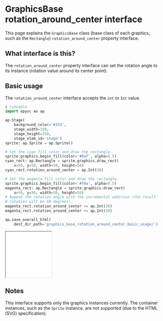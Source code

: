 # GraphicsBase rotation_around_center interface

This page explains the `GraphicsBase` class (base class of each graphics, such as the `Rectangle`) `rotation_around_center` property interface.

## What interface is this?

The `rotation_around_center` property interface can set the rotation angle to its instance (rotation value around its center point).

## Basic usage

The `rotation_around_center` interface accepts the `int` or `Int` value.

```py
# runnable
import apysc as ap

ap.Stage(
    background_color='#333',
    stage_width=150,
    stage_height=150,
    stage_elem_id='stage')
sprite: ap.Sprite = ap.Sprite()

# Set the cyan fill color and draw the rectangle.
sprite.graphics.begin_fill(color='#0af', alpha=0.5)
cyan_rect: ap.Rectangle = sprite.graphics.draw_rect(
    x=50, y=50, width=50, height=50)
cyan_rect.rotation_around_center = ap.Int(30)

# Set the magenta fill color and draw the rectangle.
sprite.graphics.begin_fill(color='#f0a', alpha=0.5)
magenta_rect: ap.Rectangle = sprite.graphics.draw_rect(
    x=50, y=50, width=50, height=50)
# Append the rotation angle with the incremental addition (the result
# rotation will be 60 degrees).
magenta_rect.rotation_around_center += ap.Int(30)
magenta_rect.rotation_around_center += ap.Int(30)

ap.save_overall_html(
    dest_dir_path='graphics_base_rotation_around_center_basic_usage/')
```

<iframe src="static/graphics_base_rotation_around_center_basic_usage/index.html" width="150" height="150"></iframe>

## Notes

This interface supports only the graphics instances currently. The container instances, such as the `Sprite` instance, are not supported (due to the HTML (SVG) specification).
